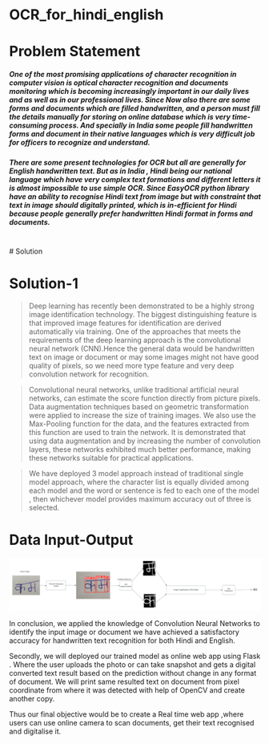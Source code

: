 # OCR_for_hindi_english
<h1>Problem Statement</h1>
<h5>
  One of the most promising applications of character recognition in computer vision is optical character
recognition and documents monitoring which is becoming increasingly important in our daily lives and as well as in
our professional lives. Since Now also there are some forms and documents which are filled handwritten, and a
person must fill the details manually for storing on online database which is very time-consuming process. And
specially in India some people fill handwritten forms and document in their native languages which is very difficult
job for officers to recognize and understand.
</h5>
<h5>
  There are some present technologies for OCR but all are generally for English handwritten text. But as in India ,
Hindi being our national language which have very complex text formations and different letters it is almost
impossible to use simple OCR. Since EasyOCR python library have an ability to recognise Hindi text from image
but with constraint that text in image should digitally printed, which is in-efficient for Hindi because people
generally prefer handwritten Hindi format in forms and documents.
</h5>
<br>
# Solution
<h1>Solution-1</h1>

>Deep learning has recently been demonstrated to be a highly
strong image identification technology. The biggest distinguishing
feature is that improved image features for identification are
derived automatically via training. One of the approaches that
meets the requirements of the deep learning approach is the
convolutional neural network (CNN).Hence the general data would be
handwritten text on image or document or may some images might
not have good quality of pixels, so we need more type feature and
very deep convolution network for recognition.

>Convolutional neural networks, unlike
traditional artificial neural networks, can
estimate the score function directly from
picture pixels. Data augmentation techniques
based on geometric transformation were
applied to increase the size of training
images. We also use the Max-Pooling function
for the data, and the features extracted
from this function are used to train the
network. It is demonstrated that using data
augmentation and by increasing the number
of convolution layers, these networks
exhibited much better performance, making
these networks suitable for practical
applications.

>We have deployed 3 model approach instead of traditional single
model approach, where the character list is equally divided among
each model and the word or sentence is fed to each one of the
model , then whichever model provides maximum accuracy out of
three is selected.

<h1>Data Input-Output</h1>
<img src="./images/i&o.jpeg" /> 

In conclusion, we applied the knowledge of Convolution Neural Networks to identify the input image
or document we have achieved a satisfactory accuracy for handwritten text recognition for both
Hindi and English.

Secondly, we will deployed our trained model as online web app using Flask . Where the user uploads
the photo or can take snapshot and gets a digital converted text result based on the prediction
without change in any format of document. We will print same resulted text on document from pixel
coordinate from where it was detected with help of OpenCV and create another copy.

Thus our final objective would be to create a Real time web app ,where users can use online camera
to scan documents, get their text recognised and digitalise it.
